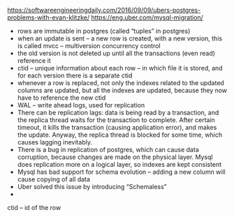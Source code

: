 https://softwareengineeringdaily.com/2016/09/09/ubers-postgres-problems-with-evan-klitzke/https://eng.uber.com/mysql-migration/-	rows are immutable in postgres (called “tuples” in postgres)-	when an update is sent – a new row is created, with a new version, this is called mvcc – multiversion concurrency control-	the old version is not deleted up until all the transactions (even read) reference it-	ctid – unique information about each row – in which file it is stored, and for each version there is a separate ctid-	whenever a row is replaced, not only the indexes related to the updated columns are updated, but all the indexes are updated, because they now have to reference the new ctid-	WAL – write ahead logs, used for replication-	There can be replication lags: data is being read by a transaction, and the replica thread waits for the transaction to complete. After certain timeout, it kills the transaction (causing application error), and makes the update. Anyway, the replica thread is blocked for some time, which causes lagging inevitably.-	There is a bug in replication of postgres, which can cause data corruption, because changes are made on the physical layer. Mysql does replication more on a logical layer, so indexes are kept consistent-	Mysql has bad support for schema evolution – adding a new column will cause copying of all data-	Uber solved this issue by introducing “Schemaless”-	ctid – id of the row 
